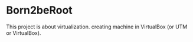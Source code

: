 # Born2beRoot
This project is about virtualization. creating machine in VirtualBox (or UTM or VirtualBox).
